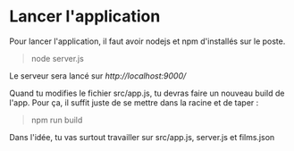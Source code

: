 # Lancer l'application

Pour lancer l'application, il faut avoir nodejs et npm d'installés sur le poste.

>node server.js

Le serveur sera lancé sur *http://localhost:9000/*


Quand tu modifies le fichier src/app.js, tu devras faire un nouveau build de l'app.
Pour ça, il suffit juste de se mettre dans la racine et de taper : 

>npm run build

Dans l'idée, tu vas surtout travailler sur src/app.js, server.js et films.json

